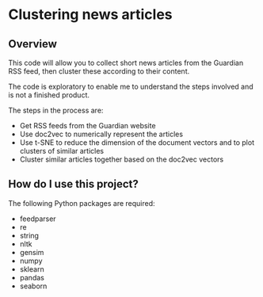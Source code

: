 # Clustering news articles

## Overview

This code will allow you to collect short news articles from the Guardian RSS feed, then cluster these according to their content.

The code is exploratory to enable me to understand the steps involved and is not a finished product.

The steps in the process are:
- Get RSS feeds from the Guardian website
- Use doc2vec to numerically represent the articles
- Use t-SNE to reduce the dimension of the document vectors and to plot clusters of similar articles
- Cluster similar articles together based on the doc2vec vectors

## How do I use this project?

The following Python packages are required:
- feedparser
- re
- string
- nltk
- gensim
- numpy
- sklearn
- pandas
- seaborn